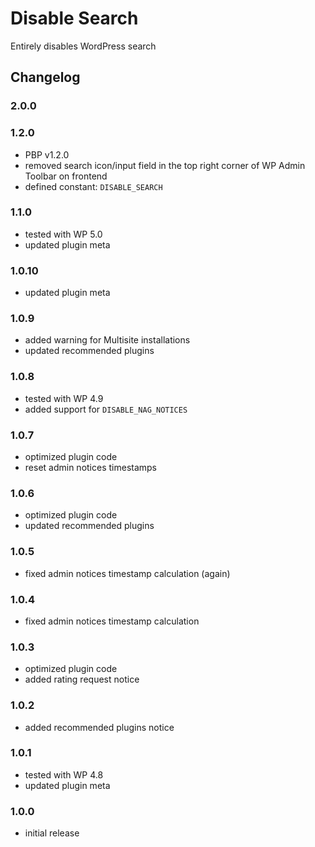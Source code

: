# Disable Search

Entirely disables WordPress search

## Changelog

### 2.0.0

### 1.2.0
- PBP v1.2.0
- removed search icon/input field in the top right corner of WP Admin Toolbar on frontend
- defined constant: `DISABLE_SEARCH`

### 1.1.0
- tested with WP 5.0
- updated plugin meta

### 1.0.10
- updated plugin meta

### 1.0.9
- added warning for Multisite installations
- updated recommended plugins

### 1.0.8
- tested with WP 4.9
- added support for `DISABLE_NAG_NOTICES`

### 1.0.7
- optimized plugin code
- reset admin notices timestamps

### 1.0.6
- optimized plugin code
- updated recommended plugins

### 1.0.5
- fixed admin notices timestamp calculation (again)

### 1.0.4
- fixed admin notices timestamp calculation

### 1.0.3
- optimized plugin code
- added rating request notice

### 1.0.2
- added recommended plugins notice

### 1.0.1
- tested with WP 4.8
- updated plugin meta

### 1.0.0
- initial release
